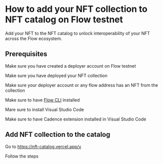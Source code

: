 # How to add your NFT collection to NFT catalog on Flow testnet

Add your NFT to the NFT catalog to unlock interoperability of your NFT across the Flow ecosystem.

## Prerequisites

Make sure you have created a deployer account on Flow testnet

Make sure you have deployed your NFT collection

Make sure your deployer account or any flow address has an NFT from the collection

Make sure to have [Flow CLI](https://developers.flow.com/tools/flow-cli/install) installed

Mare sure to install Visual Studio Code

Make sure to have Cadence extension installed in Visual Studio Code

## Add NFT collection to the catalog

Go to https://nft-catalog.vercel.app/v

Follow the steps
